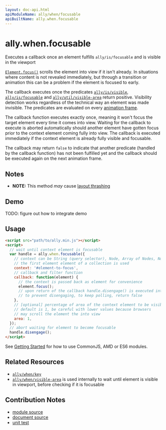```yaml
---
layout: doc-api.html
apiModuleName: ally/when/focusable
apiBuiltName: ally.when.focusable
---
```


# ally.when.focusable

Executes a callback once an element fulfills `ally/is/focusable` and is visible in the viewport

[`Element.focus()`](https://developer.mozilla.org/en-US/docs/Web/API/HTMLElement.focus) scrolls the element into view if it isn't already. In situations where content is not revealed immediately, but through a transition
or animation this can be a problem if the element is focused to early.

The callback executes once the predicates [`ally/is/visible`](../is/visible.md), [`ally/is/focusable`](../is/focusable.md) and [`ally/util/visible-area`](../util.md#Calculate-An-Element-s-Visible-Area) return positive. Visibility detection works regardless of the technical way an element was made invisible. The predicates are evaluated on every [animation frame](https://developer.mozilla.org/en-US/docs/Web/API/window.requestAnimationFrame).

The callback function executes exactly once, meaning it won't focus the target element every time it comes into view. Waiting for the callback to execute is aborted automatically should another element have gotten focus prior to the context element coming fully into view. The callback is executed immediately if the context element is already fully visible and focusable.

The callback may return `false` to indicate that another predicate (handled by the callback function) has not been fulfilled yet and the callback should be executed again on the next animation frame.


## Notes

* **NOTE:** This method *may* cause [layout thrashing](http://wilsonpage.co.uk/preventing-layout-thrashing/)


## Demo

TODO: figure out how to integrate demo


## Usage

```html
<script src="path/to/ally.min.js"></script>
<script>
  // wait until context element is focusable
  var handle = ally.when.focusable({
    // context can be String (query selector), Node, Array of Nodes, NodeList, HTMLCollection
    // the first element element of a collection is used
    context: '#element-to-focus',
    // callback and filter function
    callback: function(element) {
      // the context is passed back as element for convenience
      element.focus();
      // upon return of the callback handle.disengage() is executed internally,
      // to prevent disengaging, to keep polling, return false
    },
    // [optional] percentage of area of the context element to be visible in the viewport
    // default is 1, be careful with lower values because browsers
    // may scroll the element the into view
    area: 1,
  });
  // abort waiting for element to become focusable
  handle.disengage();
</script>
```

See [Getting Started](../../getting-started.md) for how to use CommonJS, AMD or ES6 modules.


## Related Resources

* [`ally/when/key`](key.md)
* [`ally/when/visible-area`](visible-area.md) is used internally to wait until element is visible in viewport, before checking if it is focusable


## Contribution Notes

* [module source](https://github.com/medialize/ally.js/blob/master/src/when/focusable.js)
* [document source](https://github.com/medialize/ally.js/blob/master/docs/api/when/focusable.md)
* [unit test](https://github.com/medialize/ally.js/blob/master/test/unit/when.focusable.test.js)


